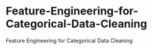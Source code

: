 # Feature-Engineering-for-Categorical-Data-Cleaning
Feature Engineering for Categorical Data Cleaning
